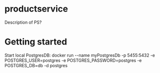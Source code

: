 # productservice
Description of PS?

# Getting started

Start local PostgresDB:
docker run --name myPostgresDb -p 5455:5432 -e POSTGRES_USER=postgres -e POSTGRES_PASSWORD=postgres -e POSTGRES_DB=db -d postgres 

